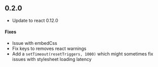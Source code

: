 
## 0.2.0

* Update to react 0.12.0

#### Fixes

* Issue with embedCss
* Fix keys to removes react warnings
* Add a `setTimeout(resetTriggers, 1000)` which might sometimes fix issues with stylesheet loading latency
